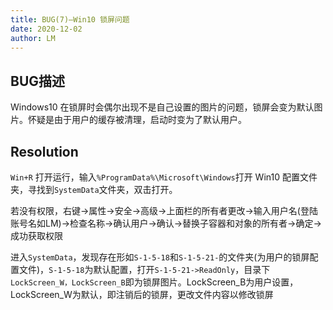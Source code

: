 ```yaml
---
title: BUG(7)—Win10 锁屏问题
date: 2020-12-02
author: LM
---
```


## BUG描述

Windows10 在锁屏时会偶尔出现不是自己设置的图片的问题，锁屏会变为默认图片。怀疑是由于用户的缓存被清理，启动时变为了默认用户。

## Resolution

`Win+R` 打开运行，输入`%ProgramData%\Microsoft\Windows`打开 Win10 配置文件夹，寻找到`SystemData`文件夹，双击打开。

若没有权限，右键->属性->安全->高级->上面栏的所有者更改->输入用户名(登陆账号名如LM)->检查名称->确认用户->确认->替换子容器和对象的所有者->确定->成功获取权限

进入`SystemData`，发现存在形如`S-1-5-18`和`S-1-5-21-`的文件夹(为用户的锁屏配置文件)，`S-1-5-18`为默认配置，打开`S-1-5-21->ReadOnly`，目录下`LockScreen_W，LockScreen_B`即为锁屏图片。LockScreen_B为用户设置，LockScreen_W为默认，即注销后的锁屏，更改文件内容以修改锁屏

